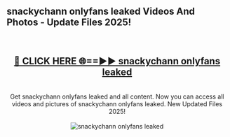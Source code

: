 <h2>snackychann onlyfans leaked Videos And Photos - Update Files 2025!</h2>
<br>
<div align="center">
<h2><a href="https://linkcuts.com/hfmhzwbr" rel="nofollow">🔴 CLICK HERE 🌐==►► snackychann onlyfans leaked</a></h2>
<br>
Get snackychann onlyfans leaked and all content. Now you can access all videos and pictures of snackychann onlyfans leaked. New Updated Files 2025!
<br>
<br>
<a href="https://linkcuts.com/hfmhzwbr" rel="nofollow" data-target="animated-image.originalLink"><img src="https://i.ibb.co.com/WyWwxjT/player-gif2.gif" alt="snackychann onlyfans leaked" style="max-width: 100%; display: inline-block;" data-target="animated-image.originalImage"></a>
</div>
<br>